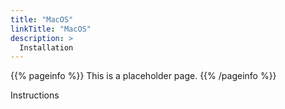 ```yaml
---
title: "MacOS"
linkTitle: "MacOS"
description: >
  Installation
---
```


{{% pageinfo %}}
This is a placeholder page.
{{% /pageinfo %}}

Instructions